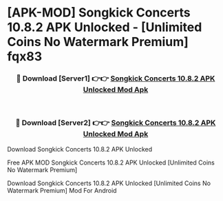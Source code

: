 # [APK-MOD] Songkick Concerts 10.8.2 APK Unlocked - [Unlimited Coins No Watermark Premium] fqx83



<div align="center">
<h3>🔴 Download [Server1] 👉👉 <a href="https://momento.my/?title=Songkick_Concerts_10.8.2_APK_Unlocked">Songkick Concerts 10.8.2 APK Unlocked Mod Apk</a></h3><br>

<h3>🔴 Download [Server2] 👉👉 <a href="https://momento.my/?title=Songkick_Concerts_10.8.2_APK_Unlocked">Songkick Concerts 10.8.2 APK Unlocked Mod Apk</a></h3>
</div>



Download Songkick Concerts 10.8.2 APK Unlocked 

Free APK MOD Songkick Concerts 10.8.2 APK Unlocked [Unlimited Coins No Watermark Premium]

Download Songkick Concerts 10.8.2 APK Unlocked [Unlimited Coins No Watermark Premium] Mod For Android

